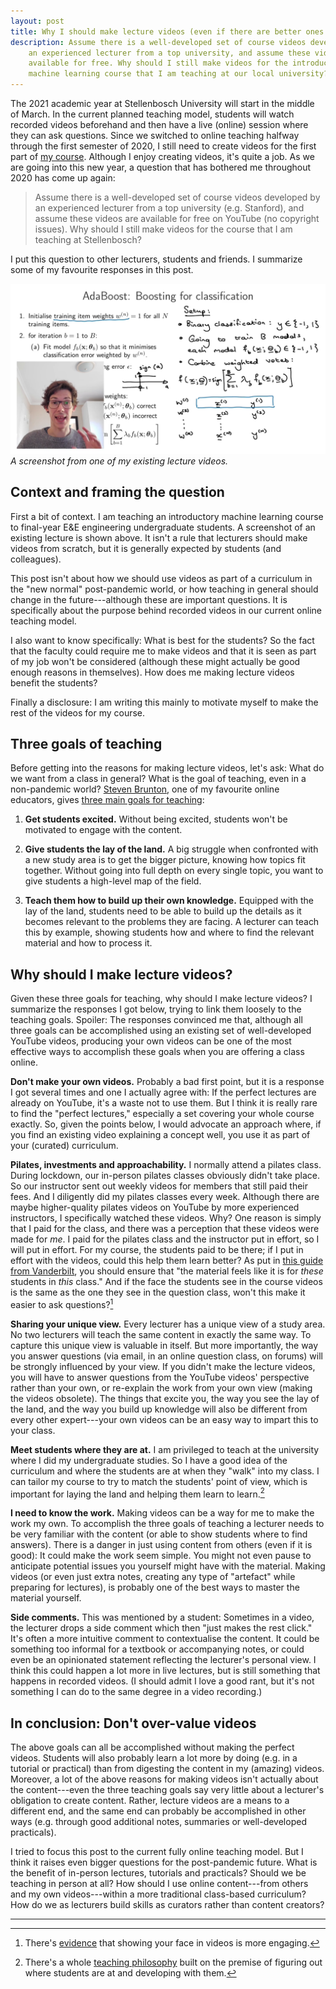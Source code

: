 ```yaml
---
layout: post
title: Why I should make lecture videos (even if there are better ones out there)
description: Assume there is a well-developed set of course videos developed by
    an experienced lecturer from a top university, and assume these videos are
    available for free. Why should I still make videos for the introductory
    machine learning course that I am teaching at our local university?
---
```


The 2021 academic year at Stellenbosch University will start in the middle of
March. In the current planned teaching model, students will watch recorded
videos beforehand and then have a live (online) session where they can ask
questions. Since we switched to online teaching halfway through the first
semester of 2020, I still need to create videos for the first part of [my
course](https://www.youtube.com/channel/UCBu4J-JIs-UORp5pQ6M48nw). Although I
enjoy creating videos, it's quite a job. As we are going into this new year, a
question that has bothered me throughout 2020 has come up again:

> Assume there is a well-developed set of course videos developed by an
> experienced lecturer from a top university (e.g. Stanford), and assume these
> videos are available for free on YouTube (no copyright issues). Why should I
> still make videos for the course that I am teaching at Stellenbosch?

I put this question to other lecturers, students and friends. I summarize some
of my favourite responses in this post.

![](/fig/data414_youtube.png)
*A screenshot from one of my existing lecture videos.*


Context and framing the question
--------------------------------
First a bit of context. I am teaching an introductory machine learning course
to final-year E&E engineering undergraduate students. A screenshot of an
existing lecture is shown above. It isn't a rule that lecturers should make
videos from scratch, but it is generally expected by students (and colleagues).

This post isn't about how we should use videos as part of a curriculum in the
"new normal" post-pandemic world, or how teaching in general should change in
the future---although these are important questions. It is specifically about
the purpose behind recorded videos in our current online teaching model.

I also want to know specifically: What is best for the students? So the fact
that the faculty could require me to make videos and that it is seen as part of
my job  won't be considered (although these might actually be good enough
reasons in themselves). How does me making lecture videos benefit the students?

Finally a disclosure: I am writing this mainly to motivate myself to make the
rest of the videos for my course.


Three goals of teaching
-----------------------
Before getting into the reasons for making lecture videos, let's ask: What do
we want from a class in general? What is the goal of teaching, even in a
non-pandemic world? [Steven
Brunton](https://www.youtube.com/channel/UCm5mt-A4w61lknZ9lCsZtBw), one of my
favourite online educators, gives [three main goals for
teaching](https://youtu.be/057Ev6cKLwE?t=1438):

1. **Get students excited.** Without being excited, students won't be motivated
   to engage with the content.

2. **Give students the lay of the land.** A big struggle when confronted with a
   new study area is to get the bigger picture, knowing how topics fit
   together. Without going into full depth on every single topic, you want to
   give students a high-level map of the field.

3. **Teach them how to build up their own knowledge.** Equipped with the lay of
   the land, students need to be able to build up the details as it becomes
   relevant to the problems they are facing. A lecturer can teach this by
   example, showing students how and where to find the relevant material and
   how to process it.


Why should I make lecture videos?
---------------------------------
Given these three goals for teaching, why should I make lecture videos? I
summarize the responses I got below, trying to link them loosely to the
teaching goals. Spoiler: The responses convinced me that, although all three
goals can be accomplished using an existing set of well-developed YouTube
videos, producing your own videos can be one of the most effective ways to
accomplish these goals when you are offering a class online.

**Don't make your own videos.** Probably a bad first point, but it is a
response I got several times and one I actually agree with: If the perfect
lectures are already on YouTube, it's a waste not to use them. But I think it
is really rare to find the "perfect lectures," especially a set covering your
whole course exactly. So, given the points below, I would advocate an approach
where, if you find an existing video explaining a concept well, you use it as
part of your (curated) curriculum.

**Pilates, investments and approachability.** I normally attend a pilates
class. During lockdown, our in-person pilates classes obviously didn't take
place. So our instructor sent out weekly videos for members that still paid
their fees. And I diligently did my pilates classes every week. Although there
are maybe higher-quality pilates videos on YouTube by more experienced
instructors, I specifically watched these videos. Why? One reason is simply
that I paid for the class, and there was a perception that these videos were
made for *me*. I paid for the pilates class and the instructor put in effort,
so I will put in effort. For my course, the students paid to be there; if I put
in effort with the videos, could this help them learn better? As put in [this
guide from
Vanderbilt](https://cft.vanderbilt.edu/guides-sub-pages/effective-educational-videos/),
you should ensure that "the material feels like it is for *these* students in
*this* class." And if the face the students see in the course videos is the
same as the one they see in the question class, won't this make it easier to
ask questions?[^1]

**Sharing your unique view.** Every lecturer has a unique view of a study area.
No two lecturers will teach the same content in exactly the same way. To
capture this unique view is valuable in itself. But more importantly, the way
you answer questions (via email, in an online question class, on forums) will
be strongly influenced by your view. If you didn't make the lecture videos, you
will have to answer questions from the YouTube videos' perspective rather than
your own, or re-explain the work from your own view (making the videos
obsolete). The things that excite you, the way you see the lay of the land, and
the way you build up knowledge will also be different from every other
expert---your own videos can be an easy way to impart this to your class.

**Meet students where they are at.** I am privileged to teach at the university
where I did my undergraduate studies. So I have a good idea of the curriculum
and where the students are at when they "walk" into my class. I can tailor my
course to try to match the students' point of view, which is important for
laying the land and helping them learn to learn.[^2]

**I need to know the work.** Making videos can be a way for me to make the work
my own. To accomplish the three goals of teaching a lecturer needs to be very
familiar with the content (or able to show students where to find answers).
There is a danger in just using content from others (even if it is good): It
could make the work seem simple. You might not even pause to anticipate
potential issues you yourself might have with the material. Making videos (or
even just extra notes, creating any type of "artefact" while preparing for
lectures), is probably one of the best ways to master the material yourself.

**Side comments.** This was mentioned by a student: Sometimes in a video, the
lecturer drops a side comment which then "just makes the rest click." It's
often a more intuitive comment to contextualise the content. It could be
something too informal for a textbook or accompanying notes, or could even be
an opinionated statement reflecting the lecturer's personal view. I think this
could happen a lot more in live lectures, but is still something that happens
in recorded videos. (I should admit I love a good rant, but it's not something
I can do to the same degree in a video recording.)


In conclusion: Don't over-value videos
--------------------------------------
The above goals can all be accomplished without making the perfect videos.
Students will also probably learn a lot more by doing (e.g. in a tutorial or
practical) than from digesting the content in my (amazing) videos. Moreover, a
lot of the above reasons for making videos isn't actually about the
content---even the three teaching goals say very little about a lecturer's
obligation to create content. Rather, lecture videos are a means to a different
end, and the same end can probably be accomplished in other ways (e.g. through
good additional notes, summaries or well-developed practicals).

I tried to focus this post to the current fully online teaching model. But I
think it raises even bigger questions for the post-pandemic future. What is the
benefit of in-person lectures, tutorials and practicals?  Should we be teaching
in person at all? How should I use online content---from others and my own
videos---within a more traditional class-based curriculum? How do we as
lecturers build skills as curators rather than content creators?

* * *

[^1]: There's [evidence](http://groups.csail.mit.edu/uid/other-pubs/las2014-pguo-engagement.pdf) that showing your face in videos is more engaging.

[^2]: There's a whole [teaching philosophy](http://blogs.ubc.ca/srikanth/files/2011/12/TPI-Teaching-Perspectives-Summaries.pdf) built on the premise of figuring out where students are at and developing with them.
